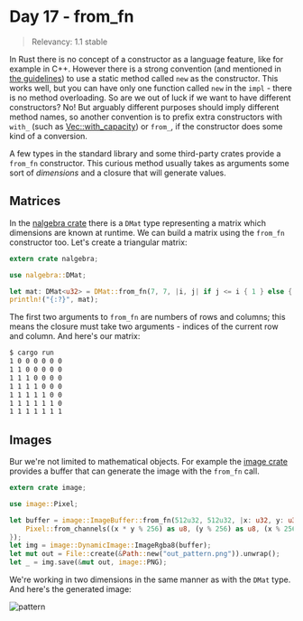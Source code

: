 # Day 17 - from_fn

> Relevancy: 1.1 stable

In Rust there is no concept of a constructor as a language feature, like for example in C++. However there is a strong convention (and mentioned in [the guidelines](http://aturon.github.io/ownership/constructors.html)) to use a static method called `new` as the constructor. This works well, but you can have only one function called `new` in the `impl` - there is no method overloading. So are we out of luck if we want to have different constructors? No! But arguably different purposes should imply different method names, so another convention is to prefix extra constructors with `with_` (such as [Vec::with_capacity](http://doc.rust-lang.org/std/vec/struct.Vec.html#method.with_capacity)) or `from_`, if the constructor does some kind of a conversion.

A few types in the standard library and some third-party crates provide a `from_fn` constructor. This curious method usually takes as arguments some sort of *dimensions* and a closure that will generate values.

Matrices
--------

In the [nalgebra crate](https://siciarz.net/24-days-of-rust-nalgebra/) there is a `DMat` type representing a matrix which dimensions are known at runtime. We can build a matrix using the `from_fn` constructor too. Let's create a triangular matrix:

```rust
extern crate nalgebra;

use nalgebra::DMat;

let mat: DMat<u32> = DMat::from_fn(7, 7, |i, j| if j <= i { 1 } else { 0 });
println!("{:?}", mat);
```

The first two arguments to `from_fn` are numbers of rows and columns; this means the closure must take two arguments - indices of the current row and column. And here's our matrix:

```sh
$ cargo run
1 0 0 0 0 0 0
1 1 0 0 0 0 0
1 1 1 0 0 0 0
1 1 1 1 0 0 0
1 1 1 1 1 0 0
1 1 1 1 1 1 0
1 1 1 1 1 1 1
```

Images
------

Bur we're not limited to mathematical objects. For example the [image crate](day12.md) provides a buffer that can generate the image with the `from_fn` call.

```rust
extern crate image;

use image::Pixel;

let buffer = image::ImageBuffer::from_fn(512u32, 512u32, |x: u32, y: u32| {
    Pixel::from_channels((x * y % 256) as u8, (y % 256) as u8, (x % 256) as u8, 255)
});
let img = image::DynamicImage::ImageRgba8(buffer);
let mut out = File::create(&Path::new("out_pattern.png")).unwrap();
let _ = img.save(&mut out, image::PNG);
```

We're working in two dimensions in the same manner as with the `DMat` type. And here's the generated image:

![pattern](//i.imgur.com/G3JuGR0.png)
